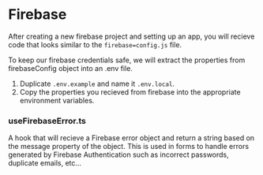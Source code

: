 # Firebase

After creating a new firebase project and setting up an app, you will recieve code that looks similar to the `firebase=config.js` file.

To keep our firebase credentials safe, we will extract the properties from firebaseConfig object into an .env file.

1. Duplicate `.env.example` and name it `.env.local`.
2. Copy the properties you recieved from firebase into the appropriate environment variables.

### useFirebaseError.ts

A hook that will recieve a Firebase error object and return a string based on the message property of the object. This is used in forms to handle errors generated by Firebase Authentication such as incorrect passwords, duplicate emails, etc...
